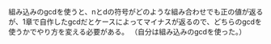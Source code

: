 組み込みのgcdを使うと、nとdの符号がどのような組み合わせでも正の値が返るが、1章で自作したgcdだとケースによってマイナスが返るので、どちらのgcdを使うかでやり方を変える必要がある。
（自分は組み込みのgcdを使った。）
